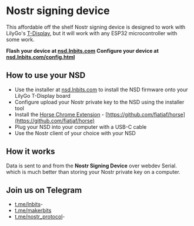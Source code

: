 # Nostr signing device

This affordable off the shelf Nostr signing device is designed to work with LilyGo's <a href="https://www.aliexpress.com/item/33048962331.html">T-Display</a>, but it will work with any ESP32 microcontroller with some work.

**Flash your device at [nsd.lnbits.com](https://nsd.lnbits.com)**
**Configure your device at [nsd.lnbits.com/config.html](https://nsd.lnbits.com/config.html)**

## How to use your NSD

- Use the installer at [nsd.lnbits.com](https://nsd.lnbits.com) to install the NSD firmware onto your LilyGo T-Display board
- Configure upload your Nostr private key to the NSD using the installer tool
- Install the [Horse Chrome Extension](https://chrome.google.com/webstore/detail/horse/ogdjeglchjlenflecdcoonkngmmipcoe) - [https://github.com/fiatjaf/horse](https://github.com/fiatjaf/horse)
- Plug your NSD into your computer with a USB-C cable
- Use the Nostr client of your choice with your NSD

## How it works

Data is sent to and from the **Nostr Signing Device** over webdev Serial. which is much better than storing your Nostr private key on a computer.

## Join us on Telegram

- <a href="https://t.me/lnbits">t.me/lnbits</a>-
- <a href="https://t.me/makerbits">t.me/makerbits</a>
- <a href="https://t.me/nostr_protocol">t.me/nostr_protocol</a>-
